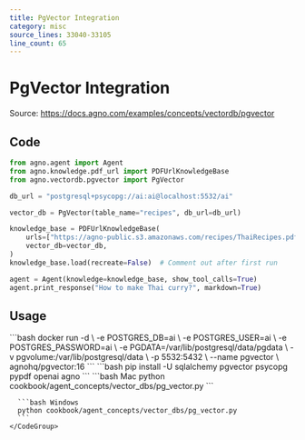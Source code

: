 ```yaml
---
title: PgVector Integration
category: misc
source_lines: 33040-33105
line_count: 65
---
```


# PgVector Integration
Source: https://docs.agno.com/examples/concepts/vectordb/pgvector



## Code

```python cookbook/agent_concepts/vector_dbs/pg_vector.py
from agno.agent import Agent
from agno.knowledge.pdf_url import PDFUrlKnowledgeBase
from agno.vectordb.pgvector import PgVector

db_url = "postgresql+psycopg://ai:ai@localhost:5532/ai"

vector_db = PgVector(table_name="recipes", db_url=db_url)

knowledge_base = PDFUrlKnowledgeBase(
    urls=["https://agno-public.s3.amazonaws.com/recipes/ThaiRecipes.pdf"],
    vector_db=vector_db,
)
knowledge_base.load(recreate=False)  # Comment out after first run

agent = Agent(knowledge=knowledge_base, show_tool_calls=True)
agent.print_response("How to make Thai curry?", markdown=True)
```

## Usage

<Steps>
  <Snippet file="create-venv-step.mdx" />

  <Step title="Start PgVector">
    ```bash
    docker run -d \
      -e POSTGRES_DB=ai \
      -e POSTGRES_USER=ai \
      -e POSTGRES_PASSWORD=ai \
      -e PGDATA=/var/lib/postgresql/data/pgdata \
      -v pgvolume:/var/lib/postgresql/data \
      -p 5532:5432 \
      --name pgvector \
      agnohq/pgvector:16
    ```
  </Step>

  <Step title="Install libraries">
    ```bash
    pip install -U sqlalchemy pgvector psycopg pypdf openai agno
    ```
  </Step>

  <Step title="Run Agent">
    <CodeGroup>
      ```bash Mac
      python cookbook/agent_concepts/vector_dbs/pg_vector.py
      ```

      ```bash Windows
      python cookbook/agent_concepts/vector_dbs/pg_vector.py
      ```
    </CodeGroup>
  </Step>
</Steps>


